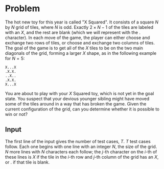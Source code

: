 # Problem

The hot new toy for this year is called "X Squared". It consists of a square $N$ by $N$ grid of tiles, where $N$ is odd. Exactly $2 × N - 1$ of the tiles are labeled with an $X$, and the rest are blank (which we will represent with the . character). In each move of the game, the player can either choose and exchange two rows of tiles, or choose and exchange two columns of tiles. The goal of the game is to get all of the $X$ tiles to be on the two main diagonals of the grid, forming a larger $X$ shape, as in the following example for $N = 5$:

    X...X
    .X.X.
    ..X..
    .X.X.
    X...X

You are about to play with your $X$ Squared toy, which is not yet in the goal state. You suspect that your devious younger sibling might have moved some of the tiles around in a way that has broken the game. Given the current configuration of the grid, can you determine whether it is possible to win or not?

## Input

The first line of the input gives the number of test cases, $T$. $T$ test cases follow. Each one begins with one line with an integer $N$, the size of the grid. $N$ more lines with $N$ characters each follow; the $j$-th character on the $i$-th of these lines is $X$ if the tile in the $i$-th row and $j$-th column of the grid has an $X$, or . if that tile is blank.
